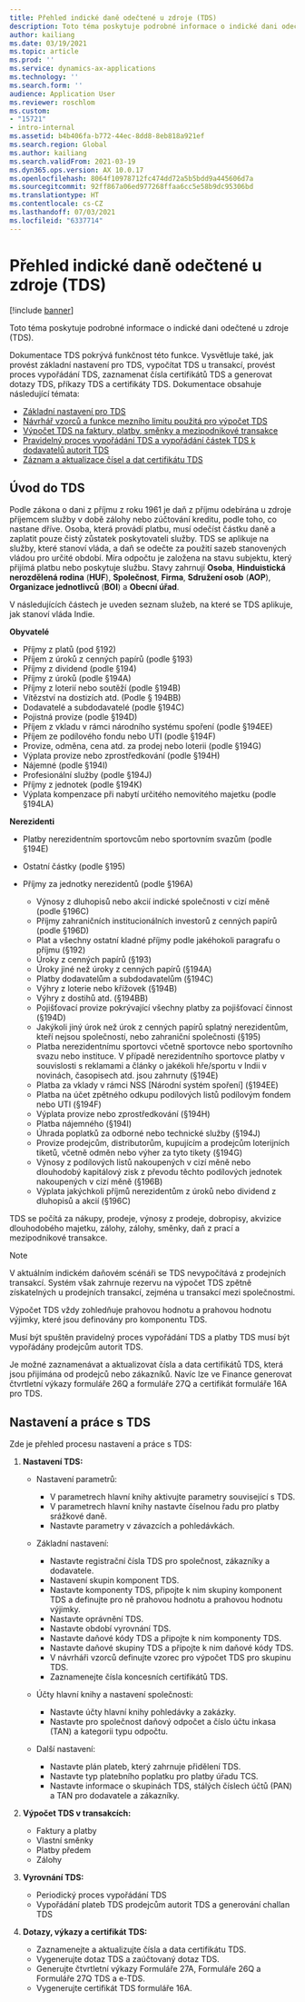```yaml
---
title: Přehled indické daně odečtené u zdroje (TDS)
description: Toto téma poskytuje podrobné informace o indické dani odečtené u zdroje (TDS). Dokumentace TDS pokrývá funkčnost této funkce.
author: kailiang
ms.date: 03/19/2021
ms.topic: article
ms.prod: ''
ms.service: dynamics-ax-applications
ms.technology: ''
ms.search.form: ''
audience: Application User
ms.reviewer: roschlom
ms.custom:
- "15721"
- intro-internal
ms.assetid: b4b406fa-b772-44ec-8dd8-8eb818a921ef
ms.search.region: Global
ms.author: kailiang
ms.search.validFrom: 2021-03-19
ms.dyn365.ops.version: AX 10.0.17
ms.openlocfilehash: 8064f10978712fc474dd72a5b5bdd9a445606d7a
ms.sourcegitcommit: 92ff867a06ed977268ffaa6cc5e58b9dc95306bd
ms.translationtype: HT
ms.contentlocale: cs-CZ
ms.lasthandoff: 07/03/2021
ms.locfileid: "6337714"
---
```

# <a name="indian-tax-deducted-at-source-tds-overview"></a>Přehled indické daně odečtené u zdroje (TDS)

[!include [banner](../includes/banner.md)]

Toto téma poskytuje podrobné informace o indické dani odečtené u zdroje (TDS).

Dokumentace TDS pokrývá funkčnost této funkce. Vysvětluje také, jak provést základní nastavení pro TDS, vypočítat TDS u transakcí, provést proces vypořádání TDS, zaznamenat čísla certifikátů TDS a generovat dotazy TDS, příkazy TDS a certifikáty TDS. Dokumentace obsahuje následující témata:

- [Základní nastavení pro TDS](apac-ind-TDS-TDS-ledger-accounts-setup.md)
- [Návrhář vzorců a funkce mezního limitu použitá pro výpočet TDS](apac-ind-TDS-Formula-designer.md)
- [Výpočet TDS na faktury, platby, směnky a mezipodnikové transakce](apac-ind-TDS-Calculate-TDS-on-invoices-using-journals.md)
- [Pravidelný proces vypořádání TDS a vypořádání částek TDS k dodavatelů autorit TDS](apac-ind-TDS-Run-the-periodic-TDS-settlement-process.md)
- [Záznam a aktualizace čísel a dat certifikátu TDS](apac-ind-TDS-Record-TDS-concession-certificate-numbers.md)

## <a name="introduction-to-tds"></a>Úvod do TDS

Podle zákona o dani z příjmu z roku 1961 je daň z příjmu odebírána u zdroje příjemcem služby v době zálohy nebo zúčtování kreditu, podle toho, co nastane dříve. Osoba, která provádí platbu, musí odečíst částku daně a zaplatit pouze čistý zůstatek poskytovateli služby. TDS se aplikuje na služby, které stanoví vláda, a daň se odečte za použití sazeb stanovených vládou pro určité období. Míra odpočtu je založena na stavu subjektu, který přijímá platbu nebo poskytuje službu. Stavy zahrnují **Osoba**, **Hinduistická nerozdělená rodina** (**HUF**), **Společnost**, **Firma**, **Sdružení osob** (**AOP**), **Organizace jednotlivců** (**BOI**) a **Obecní úřad**.

V následujících částech je uveden seznam služeb, na které se TDS aplikuje, jak stanoví vláda Indie.

**Obyvatelé**

- Příjmy z platů (pod §192)
- Příjem z úroků z cenných papírů (podle §193)
- Příjmy z dividend (podle §194)
- Příjmy z úroků (podle §194A)
- Příjmy z loterií nebo soutěží (podle §194B)
- Vítězství na dostizích atd. (Podle § 194BB)
- Dodavatelé a subdodavatelé (podle §194C)
- Pojistná provize (podle §194D)
- Příjem z vkladu v rámci národního systému spoření (podle §194EE)
- Příjem ze podílového fondu nebo UTI (podle §194F)
- Provize, odměna, cena atd. za prodej nebo loterii (podle §194G)
- Výplata provize nebo zprostředkování (podle §194H)
- Nájemné (podle §194I)
- Profesionální služby (podle §194J)
- Příjmy z jednotek (podle §194K)
- Výplata kompenzace při nabytí určitého nemovitého majetku (podle §194LA)

**Nerezidenti**

- Platby nerezidentním sportovcům nebo sportovním svazům (podle §194E)
- Ostatní částky (podle §195)
- Příjmy za jednotky nerezidentů (podle §196A)

    - Výnosy z dluhopisů nebo akcií indické společnosti v cizí měně (podle §196C)
    - Příjmy zahraničních institucionálních investorů z cenných papírů (podle §196D)
    - Plat a všechny ostatní kladné příjmy podle jakéhokoli paragrafu o příjmu (§192)
    - Úroky z cenných papírů (§193)
    - Úroky jiné než úroky z cenných papírů (§194A)
    - Platby dodavatelům a subdodavatelům (§194C)
    - Výhry z loterie nebo křížovek (§194B)
    - Výhry z dostihů atd. (§194BB)
    - Pojišťovací provize pokrývající všechny platby za pojišťovací činnost (§194D)
    - Jakýkoli jiný úrok než úrok z cenných papírů splatný nerezidentům, kteří nejsou společností, nebo zahraniční společnosti (§195)
    - Platba nerezidentnímu sportovci včetně sportovce nebo sportovního svazu nebo instituce. V případě nerezidentního sportovce platby v souvislosti s reklamami a články o jakékoli hře/sportu v Indii v novinách, časopisech atd. jsou zahrnuty (§194E)
    - Platba za vklady v rámci NSS \[Národní systém spoření\] (§194EE)
    - Platba na účet zpětného odkupu podílových listů podílovým fondem nebo UTI (§194F)
    - Výplata provize nebo zprostředkování (§194H)
    - Platba nájemného (§194I)
    - Úhrada poplatků za odborné nebo technické služby (§194J)
    - Provize prodejcům, distributorům, kupujícím a prodejcům loterijních tiketů, včetně odměn nebo výher za tyto tikety (§194G)
    - Výnosy z podílových listů nakoupených v cizí měně nebo dlouhodobý kapitálový zisk z převodu těchto podílových jednotek nakoupených v cizí měně (§196B)
    - Výplata jakýchkoli příjmů nerezidentům z úroků nebo dividend z dluhopisů a akcií (§196C)

TDS se počítá za nákupy, prodeje, výnosy z prodeje, dobropisy, akvizice dlouhodobého majetku, zálohy, zálohy, směnky, daň z prací a mezipodnikové transakce.

> [!NOTE]
> V aktuálním indickém daňovém scénáři se TDS nevypočítává z prodejních transakcí. Systém však zahrnuje rezervu na výpočet TDS zpětně získatelných u prodejních transakcí, zejména u transakcí mezi společnostmi.

Výpočet TDS vždy zohledňuje prahovou hodnotu a prahovou hodnotu výjimky, které jsou definovány pro komponentu TDS.

Musí být spuštěn pravidelný proces vypořádání TDS a platby TDS musí být vypořádány prodejcům autorit TDS.

Je možné zaznamenávat a aktualizovat čísla a data certifikátů TDS, která jsou přijímána od prodejců nebo zákazníků. Navíc lze ve Finance generovat čtvrtletní výkazy formuláře 26Q a formuláře 27Q a certifikát formuláře 16A pro TDS.

## <a name="setting-up-and-working-with-tds"></a>Nastavení a práce s TDS

Zde je přehled procesu nastavení a práce s TDS:

1. **Nastavení TDS:**

    - Nastavení parametrů:

        - V parametrech hlavní knihy aktivujte parametry související s TDS.
        - V parametrech hlavní knihy nastavte číselnou řadu pro platby srážkové daně.
        - Nastavte parametry v závazcích a pohledávkách.

    - Základní nastavení:

        - Nastavte registrační čísla TDS pro společnost, zákazníky a dodavatele.
        - Nastavení skupin komponent TDS.
        - Nastavte komponenty TDS, připojte k nim skupiny komponent TDS a definujte pro ně prahovou hodnotu a prahovou hodnotu výjimky.
        - Nastavte oprávnění TDS.
        - Nastavte období vyrovnání TDS.
        - Nastavte daňové kódy TDS a připojte k nim komponenty TDS.
        - Nastavte daňové skupiny TDS a připojte k nim daňové kódy TDS.
        - V návrháři vzorců definujte vzorec pro výpočet TDS pro skupinu TDS.
        - Zaznamenejte čísla koncesních certifikátů TDS.

    - Účty hlavní knihy a nastavení společnosti:

        - Nastavte účty hlavní knihy pohledávky a zakázky.
        - Nastavte pro společnost daňový odpočet a číslo účtu inkasa (TAN) a kategorii typu odpočtu.

    - Další nastavení:

        - Nastavte plán plateb, který zahrnuje přidělení TDS.
        - Nastavte typ platebního poplatku pro platby úřadu TCS.
        - Nastavte informace o skupinách TDS, stálých číslech účtů (PAN) a TAN pro dodavatele a zákazníky.

2. **Výpočet TDS v transakcích:**

    - Faktury a platby
    - Vlastní směnky
    - Platby předem
    - Zálohy

3. **Vyrovnání TDS:**

    - Periodický proces vypořádání TDS
    - Vypořádání plateb TDS prodejcům autorit TDS a generování challan TDS

4. **Dotazy, výkazy a certifikát TDS:**

    - Zaznamenejte a aktualizujte čísla a data certifikátu TDS.
    - Vygenerujte dotaz TDS a zaúčtovaný dotaz TDS.
    - Generujte čtvrtletní výkazy Formuláře 27A, Formuláře 26Q a Formuláře 27Q TDS a e-TDS.
    - Vygenerujte certifikát TDS formuláře 16A.
